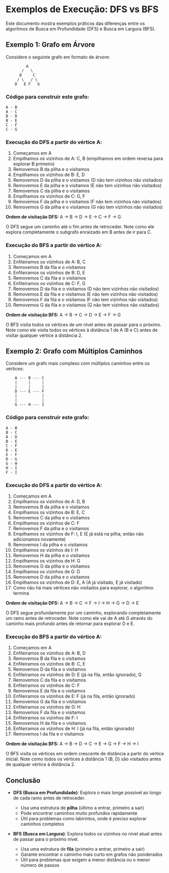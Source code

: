 # Exemplos de Execução: DFS vs BFS

Este documento mostra exemplos práticos das diferenças entre os algoritmos de Busca em Profundidade (DFS) e Busca em Largura (BFS).

## Exemplo 1: Grafo em Árvore

Considere o seguinte grafo em formato de árvore:

```
         A
       /   \
      B     C
     / \   / \
    D   E F   G
```

### Código para construir este grafo:

```
A - B
A - C
B - D
B - E
C - F
C - G
```

### Execução do DFS a partir do vértice A:

1. Começamos em A
2. Empilhamos os vizinhos de A: C, B (empilhamos em ordem reversa para explorar B primeiro)
3. Removemos B da pilha e o visitamos
4. Empilhamos os vizinhos de B: E, D
5. Removemos D da pilha e o visitamos (D não tem vizinhos não visitados)
6. Removemos E da pilha e o visitamos (E não tem vizinhos não visitados)
7. Removemos C da pilha e o visitamos
8. Empilhamos os vizinhos de C: G, F
9. Removemos F da pilha e o visitamos (F não tem vizinhos não visitados)
10. Removemos G da pilha e o visitamos (G não tem vizinhos não visitados)

**Ordem de visitação DFS:** A → B → D → E → C → F → G

O DFS segue um caminho até o fim antes de retroceder. Note como ele explora completamente o subgrafo enraizado em B antes de ir para C.

### Execução do BFS a partir do vértice A:

1. Começamos em A
2. Enfileiramos os vizinhos de A: B, C
3. Removemos B da fila e o visitamos
4. Enfileiramos os vizinhos de B: D, E
5. Removemos C da fila e o visitamos
6. Enfileiramos os vizinhos de C: F, G
7. Removemos D da fila e o visitamos (D não tem vizinhos não visitados)
8. Removemos E da fila e o visitamos (E não tem vizinhos não visitados)
9. Removemos F da fila e o visitamos (F não tem vizinhos não visitados)
10. Removemos G da fila e o visitamos (G não tem vizinhos não visitados)

**Ordem de visitação BFS:** A → B → C → D → E → F → G

O BFS visita todos os vértices de um nível antes de passar para o próximo. Note como ele visita todos os vértices à distância 1 de A (B e C) antes de visitar qualquer vértice à distância 2.

## Exemplo 2: Grafo com Múltiplos Caminhos

Considere um grafo mais complexo com múltiplos caminhos entre os vértices:

```
    A --- B --- C
    |     |     |
    |     |     |
    D --- E --- F
    |           |
    |           |
    G --- H --- I
```

### Código para construir este grafo:

```
A - B
B - C
A - D
B - E
C - F
D - E
E - F
D - G
G - H
H - I
F - I
```

### Execução do DFS a partir do vértice A:

1. Começamos em A
2. Empilhamos os vizinhos de A: D, B
3. Removemos B da pilha e o visitamos
4. Empilhamos os vizinhos de B: E, C
5. Removemos C da pilha e o visitamos
6. Empilhamos os vizinhos de C: F
7. Removemos F da pilha e o visitamos
8. Empilhamos os vizinhos de F: I, E (E já está na pilha, então não adicionamos novamente)
9. Removemos I da pilha e o visitamos
10. Empilhamos os vizinhos de I: H
11. Removemos H da pilha e o visitamos
12. Empilhamos os vizinhos de H: G
13. Removemos G da pilha e o visitamos
14. Empilhamos os vizinhos de G: D
15. Removemos D da pilha e o visitamos
16. Empilhamos os vizinhos de D: E, A (A já visitado, E já visitado)
17. Como não há mais vértices não visitados para explorar, o algoritmo termina

**Ordem de visitação DFS:** A → B → C → F → I → H → G → D → E

O DFS segue profundamente por um caminho, explorando completamente um ramo antes de retroceder. Note como ele vai de A até G através do caminho mais profundo antes de retornar para explorar D e E.

### Execução do BFS a partir do vértice A:

1. Começamos em A
2. Enfileiramos os vizinhos de A: B, D
3. Removemos B da fila e o visitamos
4. Enfileiramos os vizinhos de B: C, E
5. Removemos D da fila e o visitamos
6. Enfileiramos os vizinhos de D: E (já na fila, então ignorado), G
7. Removemos C da fila e o visitamos
8. Enfileiramos os vizinhos de C: F
9. Removemos E da fila e o visitamos
10. Enfileiramos os vizinhos de E: F (já na fila, então ignorado)
11. Removemos G da fila e o visitamos
12. Enfileiramos os vizinhos de G: H
13. Removemos F da fila e o visitamos
14. Enfileiramos os vizinhos de F: I
15. Removemos H da fila e o visitamos
16. Enfileiramos os vizinhos de H: I (já na fila, então ignorado)
17. Removemos I da fila e o visitamos

**Ordem de visitação BFS:** A → B → D → C → E → G → F → H → I

O BFS visita os vértices em ordem crescente de distância a partir do vértice inicial. Note como todos os vértices à distância 1 (B, D) são visitados antes de qualquer vértice à distância 2.

## Conclusão

-   **DFS (Busca em Profundidade)**: Explora o mais longe possível ao longo de cada ramo antes de retroceder.

    -   Usa uma estrutura de **pilha** (último a entrar, primeiro a sair)
    -   Pode encontrar caminhos muito profundos rapidamente
    -   Útil para problemas como labirintos, onde é preciso explorar caminhos completos

-   **BFS (Busca em Largura)**: Explora todos os vizinhos no nível atual antes de passar para o próximo nível.
    -   Usa uma estrutura de **fila** (primeiro a entrar, primeiro a sair)
    -   Garante encontrar o caminho mais curto em grafos não ponderados
    -   Útil para problemas que exigem a menor distância ou o menor número de passos
